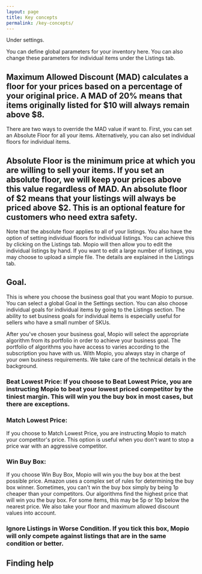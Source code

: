 ```yaml
---
layout: page
title: Key concepts
permalink: /key-concepts/
---
```

Under settings.

You can define global parameters for your inventory here. You can also change these parameters for individual items under the Listings tab.

## Maximum Allowed Discount (MAD) calculates a floor for your prices based on a percentage of your original price. A MAD of 20% means that items originally listed for $10 will always remain above $8.

There are two ways to override the MAD value if want to. First, you can set an Absolute Floor for all your items. Alternatively, you can also set individual floors for individual items.

## Absolute Floor is the minimum price at which you are willing to sell your items. If you set an absolute floor, we will keep your prices above this value regardless of MAD. An absolute floor of $2 means that your listings will always be priced above $2. This is an optional feature for customers who need extra safety.  

Note that the absolute floor applies to all of your listings. You also have the option of setting individual floors for individual listings. You can achieve this by clicking on the Listings tab. Mopio will then allow you to edit the individual listings by hand. If you want to edit a large number of listings, you may choose to upload a simple file. The details are explained in the Listings tab.

## Goal.

This is where you choose the business goal that you want Mopio to pursue. You can select a global Goal in the Settings section. You can also choose individual goals for individual items by going to the Listings section. The ability to set business goals for individual items is especially useful for sellers who have a small number of SKUs.

After you've chosen your business goal, Mopio will select the appropriate algorithm from its portfolio in order to achieve your business goal. The portfolio of algorithms you have access to varies according to the subscription you have with us. With Mopio, you always stay in charge of your own business requirements. We take care of the technical details in the background.

### Beat Lowest Price: If you choose to Beat Lowest Price, you are instructing Mopio to beat your lowest priced competitor by the tiniest margin. This will win you the buy box in most cases, but there are exceptions.

### Match Lowest Price:  

If you choose to Match Lowest Price, you are instructing Mopio to match your competitor's price. This option is useful when you don't want to stop a price war with an aggressive competitor.  

### Win Buy Box:  

If you choose Win Buy Box, Mopio will win you the buy box at the best possible price. Amazon uses a complex set of rules for determining the buy box winner. Sometimes, you can't win the buy box simply by being 1p cheaper than your competitors. Our algorithms find the highest price that will win you the buy box. For some items, this may be 5p or 10p below the nearest price. We also take your floor and maximum allowed discount values into account.


### Ignore Listings in Worse Condition. If you tick this box, Mopio will only compete against listings that are in the same condition or better.

## Finding help

